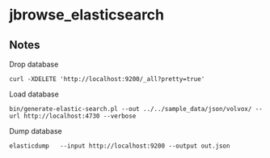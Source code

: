 # jbrowse_elasticsearch

## Notes



Drop database

    curl -XDELETE 'http://localhost:9200/_all?pretty=true'

Load database

    bin/generate-elastic-search.pl --out ../../sample_data/json/volvox/ --url http://localhost:4730 --verbose

Dump database

    elasticdump   --input http://localhost:9200 --output out.json
